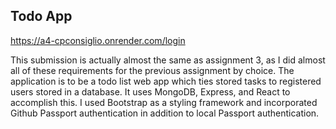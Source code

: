 
## Todo App

https://a4-cpconsiglio.onrender.com/login

This submission is actually almost the same as assignment 3, as I did almost all of these requirements for the previous assignment by choice. The application is to be a todo list web app which ties stored tasks to registered users stored in a database. It uses MongoDB, Express, and React to accomplish this. I used Bootstrap as a styling framework and incorporated Github Passport authentication in addition to local Passport authentication. 

